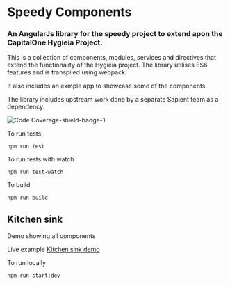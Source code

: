 # Speedy Components

### An AngularJs library for the speedy project to extend apon the CapitalOne Hygieia Project.

This is a collection of components, modules, services and directives that extend the functionality of the Hygieia project.  The library utilises ES6 features and is transpiled using webpack. 

It also includes an exmple app to showcase some of the components.

The library includes upstream work done by a separate Sapient team as a dependency.

![Code Coverage-shield-badge-1](https://img.shields.io/badge/Code%20Coverage-57.69%25-red.svg)

To run tests
```
npm run test
```

To run tests with watch
```
npm run test-watch
```

To build
```
npm run build
```

## Kitchen sink

Demo showing all components 

Live example
[Kitchen sink demo](https://jozzhart.github.io/speedy-components/example/#/sink)

To run locally
```
npm run start:dev
```

